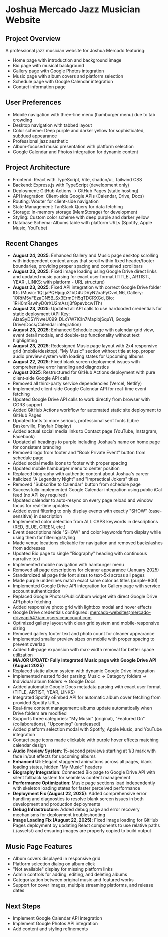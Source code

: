 # Joshua Mercado Jazz Musician Website

## Project Overview
A professional jazz musician website for Joshua Mercado featuring:
- Home page with introduction and background image
- Bio page with musical background
- Gallery page with Google Photos integration
- Music page with album covers and platform selection
- Schedule page with Google Calendar integration
- Contact information page

## User Preferences
- Mobile navigation with three-line menu (hamburger menu) due to tab crowding
- Desktop navigation with tabbed layout
- Color scheme: Deep purple and darker yellow for sophisticated, subdued appearance
- Professional jazz aesthetic
- Album-focused music presentation with platform selection
- Google Calendar and Photos integration for dynamic content

## Project Architecture
- Frontend: React with TypeScript, Vite, shadcn/ui, Tailwind CSS
- Backend: Express.js with TypeScript (development only)
- Deployment: GitHub Actions → GitHub Pages (static hosting)
- API Integration: Client-side Google APIs (Calendar, Drive, Docs)
- Routing: Wouter for client-side navigation
- State Management: TanStack Query for data fetching
- Storage: In-memory storage (MemStorage) for development
- Styling: Custom color scheme with deep purple and darker yellow
- Database Schema: Albums table with platform URLs (Spotify, Apple Music, YouTube)

## Recent Changes
- **August 24, 2025**: Enhanced Gallery and Music page desktop scrolling with independent content areas that scroll within fixed header/footer boundaries, providing proper spacing and contained scrollbars
- **August 23, 2025**: Fixed image loading using Google Drive direct links and updated music parsing for exact user format (TITLE:, ARTIST:, YEAR:, LINKS: with platform - URL structure)
- **August 23, 2025**: Fixed API integration with correct Google Drive folder IDs (Music: 1QLjaPQHjqguX1bD4UDVyN2xaPyCvvLN6, Gallery: 1ORtM5yFEzaCN5B_Sx3ErmDH5qTDCRXGd, Bio: 1RH0mRswhyD0rXU2mAsrj3fGpevbcw1Th)
- **August 23, 2025**: Updated all API calls to use hardcoded credentials for static deployment (API Key: AIzaSyDSYNweU099_DLxYW7ICIn7MapibjSquYI, Google Drive/Docs/Calendar integration)
- **August 23, 2025**: Enhanced Schedule page with calendar grid view, event detail modals, and double-tap functionality without text highlighting
- **August 23, 2025**: Redesigned Music page layout with 2x4 responsive grid (mobile/desktop), "My Music" section without title at top, proper audio preview system with loading states for Upcoming albums
- **August 22, 2025**: Fixed blank screen deployment issues with comprehensive error handling and diagnostics
- **August 2025**: Restructured for GitHub Actions deployment with pure client-side Google API calls
- Removed all third-party service dependencies (Vercel, Netlify)
- Implemented client-side Google Calendar API for real-time event fetching
- Updated Google Drive API calls to work directly from browser with CORS support
- Added GitHub Actions workflow for automated static site deployment to GitHub Pages
- Updated fonts to more serious, professional serif fonts (Libre Baskerville, Playfair Display)
- Added actual social media links to Contact page (YouTube, Instagram, Facebook)
- Updated all headings to purple including Joshua's name on home page for consistent branding
- Removed logo from footer and "Book Private Event" button from schedule page
- Added social media icons to footer with proper spacing
- Updated mobile hamburger menu to center position
- Replaced biography with authentic content about Joshua's career
- Italicized "A Legendary Night" and "Impractical Jokers" titles
- Removed "Subscribe to Calendar" button from schedule page
- Successfully implemented Google Calendar integration using public iCal feed (no API key required)
- Updated calendar to auto-resync on every page reload and window focus for real-time updates
- Added event filtering to only display events with exactly "SHOW" (case-sensitive) in description
- Implemented color detection from ALL CAPS keywords in descriptions (RED, BLUE, GREEN, etc.)
- Event descriptions hide "SHOW" and color keywords from display while using them for filtering/styling
- Made venue locations clickable for navigation and removed backslashes from addresses
- Updated Bio page to single "Biography" heading with continuous narrative text
- Implemented mobile navigation with hamburger menu
- Removed all page descriptions for cleaner appearance (January 2025)
- Standardized all page title font sizes to text-5xl across all pages
- Made purple underlines match exact same color as titles (purple-800)
- Implemented Google Drive API integration for Gallery page with service account authentication
- Replaced Google Photos/PublicAlbum widget with direct Google Drive API photo fetching
- Added responsive photo grid with lightbox modal and hover effects
- Google Drive credentials configured: mercado-website@mercado-driveapi547.iam.gserviceaccount.com
- Optimized gallery layout with clean grid system and mobile-responsive sizing
- Removed gallery footer text and photo count for cleaner appearance
- Implemented smaller preview sizes on mobile with proper spacing to prevent overlap
- Added full-page expansion with max-width removal for better space utilization
- **MAJOR UPDATE: Fully integrated Music page with Google Drive API (August 2025)**
- Replaced static album system with dynamic Google Drive integration
- Implemented nested folder parsing: Music → Category folders → Individual album folders → Google Docs
- Added automatic Google Docs metadata parsing with exact user format (TITLE, ARTIST, YEAR, LINKS)
- Integrated Spotify oEmbed API for automatic album cover fetching from provided Spotify URLs
- Real-time content management: albums update automatically when Drive folders are modified
- Supports three categories: "My Music" (original), "Featured On" (collaborations), "Upcoming" (unreleased)
- Added platform selection modal with Spotify, Apple Music, and YouTube integration
- Contact page icons made clickable with purple hover effects matching calendar design
- **Audio Preview System**: 15-second previews starting at 1/3 mark with fade in/out effects for upcoming albums
- **Enhanced UI**: Elegant staggered animations across all pages, blank loading states, hidden "My Music" headers
- **Biography Integration**: Connected Bio page to Google Drive API with silent fallback system for seamless content management
- **Performance Optimization**: Music page sections load independently with skeleton loading states for faster perceived performance
- **Deployment Fix (August 22, 2025)**: Added comprehensive error handling and diagnostics to resolve blank screen issues in both development and production deployments
- **Debug Infrastructure**: Added debug page and error recovery mechanisms for deployment troubleshooting
- **Image Loading Fix (August 22, 2025)**: Fixed image loading for GitHub Pages deployment by updating React components to use relative paths (./assets/) and ensuring images are properly copied to build output

## Music Page Features
- Album covers displayed in responsive grid
- Platform selection dialog on album click
- "Not available" display for missing platform links
- Admin controls for adding, editing, and deleting albums
- Categorization between original music and featured works
- Support for cover images, multiple streaming platforms, and release dates

## Next Steps
- Implement Google Calendar API integration
- Implement Google Photos API integration
- Add content and styling refinements
